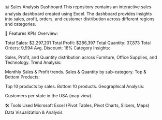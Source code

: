 📊 Sales Analysis Dashboard
This repository contains an interactive sales analysis dashboard created using Excel.
The dashboard provides insights into sales, profit, orders, and customer distribution across different regions and categories.

🚀 Features
KPIs Overview:

Total Sales: $2,297,201
Total Profit: $286,397
Total Quantity: 37,873
Total Orders: 9,994
Avg. Discount: 16%
Category Insights:

Sales, Profit, and Quantity distribution across Furniture, Office Supplies, and Technology.
Trend Analysis:

Monthly Sales & Profit trends.
Sales & Quantity by sub-category.
Top & Bottom Products:

Top 10 products by sales.
Bottom 10 products.
Geographical Analysis:

Customers per state in the USA (map view).


🛠 Tools Used
Microsoft Excel (Pivot Tables, Pivot Charts, Slicers, Maps)
Data Visualization & Analysis

